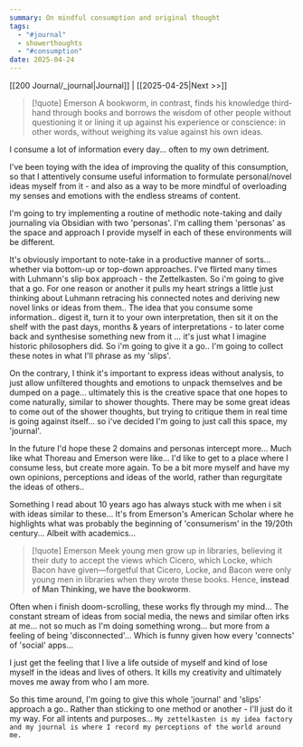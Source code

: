 ```yaml
---
summary: On mindful consumption and original thought
tags:
  - "#journal"
  - showerthoughts
  - "#consumption"
date: 2025-04-24
---
```

[[200 Journal/_journal|Journal]]  |  [[2025-04-25|Next >>]]

> [!quote] Emerson
> A bookworm, in contrast, finds his knowledge third-hand through books and borrows the wisdom of other people without questioning it or lining it up against his experience or conscience: in other words, without weighing its value against his own ideas.

I consume a lot of information every day... often to my own detriment.

I've been toying with the idea of improving the quality of this consumption, so that I attentively consume useful information to formulate personal/novel ideas myself from it - and also as a way to be more mindful of overloading my senses and emotions with the endless streams of content.

I'm going to try implementing a routine of methodic note-taking and daily journaling via Obsidian with two 'personas'.  I'm calling them 'personas' as the space and approach I provide myself in each of these environments will be different. 

It's obviously important to note-take in a productive manner of sorts... whether via bottom-up or top-down approaches. I've flirted many times with Luhmann's slip box approach - the Zettelkasten. So i'm going to give that a go. For one reason or another it pulls my heart strings a little just thinking about Luhmann retracing his connected notes and deriving new novel links or ideas from them.. The idea that you consume some information.. digest it, turn it to your own interpretation, then sit it on the shelf with the past days, months & years of interpretations - to later come back and synthesise something new from it ... it's just what I imagine historic philosophers did. So i'm going to give it a go.. I'm going to collect these notes in what I'll phrase as my 'slips'.

On the contrary, I think it's important to express ideas without analysis, to just allow unfiltered thoughts and emotions to unpack themselves and be dumped on a page... ultimately this is the creative space that one hopes to come naturally, similar to shower thoughts.  There may be some great ideas to come out of the shower thoughts, but trying to critique them in real time is going against itself... so i've decided I'm going to just call this space, my 'journal'. 

In the future I'd hope these 2 domains and personas intercept more...  Much like what Thoreau and Emerson were like... I'd like to get to a place where I consume less, but create more again.  To be a bit more myself and have my own opinions, perceptions and ideas of the world, rather than regurgitate the ideas of others..

Something I read about 10 years ago has always stuck with me when i sit with ideas similar to these... It's from Emerson's American Scholar where he highlights what was probably the beginning of 'consumerism' in the 19/20th century...  Albeit with academics...

> [!quote] Emerson
> Meek young men grow up in libraries, believing it their duty to accept the views which Cicero, which Locke, which Bacon have given—forgetful that Cicero, Locke, and Bacon were only young men in libraries when they wrote these books. Hence, **instead of Man Thinking, we have the bookworm**.

Often when i finish doom-scrolling, these works fly through my mind... The constant stream of ideas from social media, the news and similar often irks at me... not so much as I'm doing something wrong... but more from a feeling of being 'disconnected'...  Which is funny given how every 'connects' of 'social' apps...

I just get the feeling that I live a life outside of myself and kind of lose myself in the ideas and lives of others.  It kills my creativity and ultimately moves me away from who I am more.

So this time around, I'm going to give this whole 'journal' and 'slips' approach a go.. Rather than sticking to one method or another - I'll just do it my way.  For all intents and purposes... `My zettelkasten is my idea factory and my journal is where I record my perceptions of the world around me.` 
